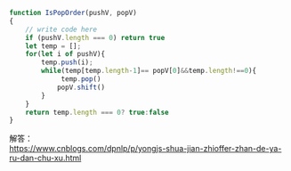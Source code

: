 
```javascript   
function IsPopOrder(pushV, popV)
{
    // write code here
    if (pushV.length === 0) return true
    let temp = [];
    for(let i of pushV){
        temp.push(i);
        while(temp[temp.length-1]== popV[0]&&temp.length!==0){
             temp.pop()
            popV.shift()
        }
    }
    return temp.length === 0? true:false
}

```   
解答：   
https://www.cnblogs.com/dpnlp/p/yongjs-shua-jian-zhioffer-zhan-de-ya-ru-dan-chu-xu.html
